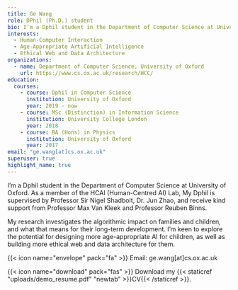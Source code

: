```yaml
---
title: Ge Wang
role: DPhil (Ph.D.) student
bio: I’m a Dphil student in the Department of Computer Science at University of Oxford. As a member of the HCAI (Human-Centred AI) Lab, My Dphil is supervised by Professor Sir Nigel Shadbolt, Dr. Jun Zhao, and receive kind support from Professor Max Van Kleek and Professor Reuben Binns. My research investigates the algorithmic impact on families and children, and what that means for their long-term development. I’m keen to explore the potential for designing more age-appropriate AI for children, as well as building more ethical web and data architecture for them.
interests:
  - Human-Computer Interaction
  - Age-Appropriate Artificial Intelligence
  - Ethical Web and Data Architecture
organizations:
  - name: Department of Computer Science, University of Oxford
    url: https://www.cs.ox.ac.uk/research/HCC/
education:
  courses:
    - course: Dphil in Computer Science
      institution: University of Oxford
      year: 2019 - now
    - course: MSc (Distinction) in Information Science
      institution: University College London
      year: 2018
    - course: BA (Hons) in Physics
      institution: University of Oxford
      year: 2017
email: "ge.wang[at]cs.ox.ac.uk"
superuser: true
highlight_name: true
---
```

I’m a Dphil student in the Department of Computer Science at University of Oxford. As a member of the HCAI (Human-Centred AI) Lab, My Dphil is supervised by Professor Sir Nigel Shadbolt, Dr. Jun Zhao, and receive kind support from Professor Max Van Kleek and Professor Reuben Binns. 

My research investigates the algorithmic impact on families and children, and what that means for their long-term development. I’m keen to explore the potential for designing more age-appropriate AI for children, as well as building more ethical web and data architecture for them.

{{< icon name="envelope" pack="fa" >}} Email: ge.wang[at]cs.ox.ac.uk 

{{< icon name="download" pack="fas" >}} Download my {{< staticref "uploads/demo_resume.pdf" "newtab" >}}CV{{< /staticref >}}.
